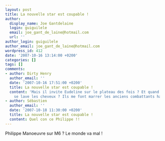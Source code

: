 ```yaml
---
layout: post
title: La nouvelle star est coupable !
author:
  display_name: Joe Gantdelaine
  login: guiguilele
  email: joe_gant_de_laine@hotmail.com
  url: ''
author_login: guiguilele
author_email: joe_gant_de_laine@hotmail.com
wordpress_id: 412
date: '2007-10-16 13:14:00 +0200'
categories: []
tags: []
comments:
- author: Dirty Henry
  author_email: ''
  date: '2007-10-16 17:51:00 +0200'
  title: La nouvelle star est coupable !
  content: 'Mais il invite Eudeline sur le plateau des fois ? Et quand il vient, il
    se lave les cheveux ? Ils me font marrer les anciens combattants has-been : [http://www.technikart.com/2006/04/01/6489-patrick-eudeline-linterview-cetait-mieux-avant->http://www.technikart.com/2006/04/01/6489-patrick-eudeline-linterview-cetait-mieux-avant]'
- author: Sébastien
  author_email: ''
  date: '2007-10-18 11:30:00 +0200'
  title: La nouvelle star est coupable !
  content: Quel con ce Philippe !!
---
```

Philippe Manoeuvre sur M6 ? Le monde va mal !
